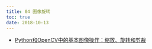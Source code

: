 ```yaml
---
title: 04 图像旋转
toc: true
date: 2018-10-13
---
```




- [Python和OpenCV中的基本图像操作：缩放、旋转和剪裁](https://www.jianshu.com/p/40206f0a6658)
